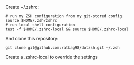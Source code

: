 Create ~/.zshrc:

    # run my ZSH configuration from my git-stored config
    source $HOME/.zsh/zshrc
    # run local shell configuration
    test -f $HOME/.zshrc-local && source $HOME/.zshrc-local

And clone this repository:

    git clone git@github.com:ratbag98/dotzsh.git ~/.zsh

Create a .zshrc-local to override the settings
